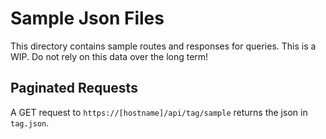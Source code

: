 # Sample Json Files

This directory contains sample routes and responses for queries. This is a WIP.
Do not rely on this data over the long term!

## Paginated Requests

A GET request to `https://[hostname]/api/tag/sample` returns the json in
`tag.json`.
